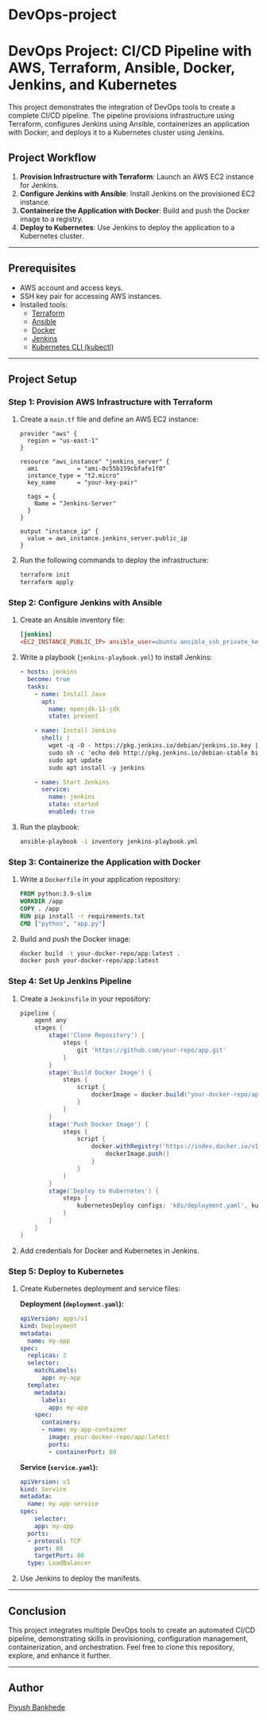 # DevOps-project
# DevOps Project: CI/CD Pipeline with AWS, Terraform, Ansible, Docker, Jenkins, and Kubernetes

This project demonstrates the integration of DevOps tools to create a complete CI/CD pipeline. The pipeline provisions infrastructure using Terraform, configures Jenkins using Ansible, containerizes an application with Docker, and deploys it to a Kubernetes cluster using Jenkins.

## Project Workflow

1. **Provision Infrastructure with Terraform**: Launch an AWS EC2 instance for Jenkins.
2. **Configure Jenkins with Ansible**: Install Jenkins on the provisioned EC2 instance.
3. **Containerize the Application with Docker**: Build and push the Docker image to a registry.
4. **Deploy to Kubernetes**: Use Jenkins to deploy the application to a Kubernetes cluster.

---

## Prerequisites

- AWS account and access keys.
- SSH key pair for accessing AWS instances.
- Installed tools:
  - [Terraform](https://www.terraform.io/)
  - [Ansible](https://www.ansible.com/)
  - [Docker](https://www.docker.com/)
  - [Jenkins](https://www.jenkins.io/)
  - [Kubernetes CLI (kubectl)](https://kubernetes.io/docs/tasks/tools/)

---

## Project Setup

### Step 1: Provision AWS Infrastructure with Terraform

1. Create a `main.tf` file and define an AWS EC2 instance:

   ```hcl
   provider "aws" {
     region = "us-east-1"
   }

   resource "aws_instance" "jenkins_server" {
     ami           = "ami-0c55b159cbfafe1f0"
     instance_type = "t2.micro"
     key_name      = "your-key-pair"

     tags = {
       Name = "Jenkins-Server"
     }
   }

   output "instance_ip" {
     value = aws_instance.jenkins_server.public_ip
   }
   ```

2. Run the following commands to deploy the infrastructure:

   ```bash
   terraform init
   terraform apply
   ```

### Step 2: Configure Jenkins with Ansible

1. Create an Ansible inventory file:

   ```ini
   [jenkins]
   <EC2_INSTANCE_PUBLIC_IP> ansible_user=ubuntu ansible_ssh_private_key_file=~/.ssh/your-key-pair.pem
   ```

2. Write a playbook (`jenkins-playbook.yml`) to install Jenkins:

   ```yaml
   - hosts: jenkins
     become: true
     tasks:
       - name: Install Java
         apt:
           name: openjdk-11-jdk
           state: present

       - name: Install Jenkins
         shell: |
           wget -q -O - https://pkg.jenkins.io/debian/jenkins.io.key | sudo apt-key add -
           sudo sh -c 'echo deb http://pkg.jenkins.io/debian-stable binary/ > /etc/apt/sources.list.d/jenkins.list'
           sudo apt update
           sudo apt install -y jenkins

       - name: Start Jenkins
         service:
           name: jenkins
           state: started
           enabled: true
   ```

3. Run the playbook:

   ```bash
   ansible-playbook -i inventory jenkins-playbook.yml
   ```

### Step 3: Containerize the Application with Docker

1. Write a `Dockerfile` in your application repository:

   ```dockerfile
   FROM python:3.9-slim
   WORKDIR /app
   COPY . /app
   RUN pip install -r requirements.txt
   CMD ["python", "app.py"]
   ```

2. Build and push the Docker image:

   ```bash
   docker build -t your-docker-repo/app:latest .
   docker push your-docker-repo/app:latest
   ```

### Step 4: Set Up Jenkins Pipeline

1. Create a `Jenkinsfile` in your repository:

   ```groovy
   pipeline {
       agent any
       stages {
           stage('Clone Repository') {
               steps {
                   git 'https://github.com/your-repo/app.git'
               }
           }
           stage('Build Docker Image') {
               steps {
                   script {
                       dockerImage = docker.build("your-docker-repo/app:latest")
                   }
               }
           }
           stage('Push Docker Image') {
               steps {
                   script {
                       docker.withRegistry('https://index.docker.io/v1/', 'dockerhub-credentials-id') {
                           dockerImage.push()
                       }
                   }
               }
           }
           stage('Deploy to Kubernetes') {
               steps {
                   kubernetesDeploy configs: 'k8s/deployment.yaml', kubeconfigId: 'kubeconfig-credentials-id'
               }
           }
       }
   }
   ```

2. Add credentials for Docker and Kubernetes in Jenkins.

### Step 5: Deploy to Kubernetes

1. Create Kubernetes deployment and service files:

   **Deployment (`deployment.yaml`):**

   ```yaml
   apiVersion: apps/v1
   kind: Deployment
   metadata:
     name: my-app
   spec:
     replicas: 2
     selector:
       matchLabels:
         app: my-app
     template:
       metadata:
         labels:
           app: my-app
       spec:
         containers:
         - name: my-app-container
           image: your-docker-repo/app:latest
           ports:
           - containerPort: 80
   ```

   **Service (`service.yaml`):**

   ```yaml
   apiVersion: v1
   kind: Service
   metadata:
     name: my-app-service
   spec:
       selector:
       app: my-app
     ports:
     - protocol: TCP
       port: 80
       targetPort: 80
     type: LoadBalancer
   ```

2. Use Jenkins to deploy the manifests.

---

## Conclusion

This project integrates multiple DevOps tools to create an automated CI/CD pipeline, demonstrating skills in provisioning, configuration management, containerization, and orchestration. Feel free to clone this repository, explore, and enhance it further.

---

## Author

[Piyush Bankhede](https://github.com/piyushbankhede)
